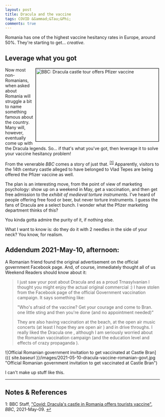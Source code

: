 ```yaml
---
layout: post
title: Dracula and the vaccine
tags: COVID &Gammad;&Tau;&Phi;
comments: true
---
```


Romania has one of the highest vaccine hesitancy rates in Europe, around 50%.  They're
starting to get&hellip; _creative._  

## Leverage what you got  

<img src="{{ site.baseurl }}/images/2021-05-10-dracula-vaccine-bbc.jpg" width="400" height="237" alt="BBC: Dracula castle tour offers Pfizer vaccine" title="BBC: Dracula castle tour offers Pfizer vaccine" style="float: right; margin: 3px 3px 3px 3px; border: 1px solid #000000;"/>
Now most non-Romanians, when asked about Romania will struggle a bit to name something
famous about the country.  Many will, however, eventually come up with the Dracula legends.
So&hellip; if that's what you've got, then leverage it to solve your vaccine hesitancy
problem!

From the venerable _BBC_ comes a story of just that.  <sup id="fn1a">[[1]](#fn1)</sup>
Apparently, visitors to the 14th century castle alleged to have belonged to Vlad Tepes are being
offered the Pfizer vaccine as well.  

The plan is an interesting move, from the point of view of marketing psychology: show up
on a weekend in May, get a vaccination, and then get free admission to the _exhibit of
medieval torture instruments._ I've heard of people offering free food or beer, but never
torture instruments.  I guess the fans of Dracula are a select bunch.  I wonder what the
Pfizer marketing department thinks of this?  

You kinda gotta admire the purity of it, if nothing else.  

What I want to know is: do they do it with 2 needles in the side of your neck?  You know,
for realism.  


## Addendum 2021-May-10, afternoon:  

A Romanian friend found the original advertisement on the official government Facebook
page.  And, of course, immediately thought all of us Weekend Readers should know about it:  

> I just saw your post about Dracula and as a proud Trnasylvanian I thought you might
> enjoy the actual original commercial :)  I have stolen from the Facebook page of the
> official Government vaccination campaign.  It says something like:  
>  
> "Who's afraid of the vaccine? Get your courage and come to Bran. one little sting and
> then you're done (and no appointment needed)"  
>  
> They are also having vaccination at the beach, at the open air music concerts (at least
> I hope they are open air ) and in drive throughs.  I really liked the Dracula one ,
> although I am seriously worried about the Romanian vaccination campaign (and the
> education level and effects of crazy propaganda ).  

![Official Romanian government invitation to get vaccinated at Castle Bran]({{ site.baseurl }}/images/2021-05-10-dracula-vaccine-romanian-govt.jpg "Official Romanian government invitation to get vaccinated at Castle Bran")  

I can't make up stuff like this.  

---

## Notes &amp; References  

<!--
<sup id="fn1a">[[1]](#fn1)</sup>
<a id="fn1">1</a>: [↩](#fn1a)  
-->

<a id="fn1">1</a>: BBC Staff, ["Covid: Dracula's castle in Romania offers tourists vaccine"](https://www.bbc.com/news/world-europe-57049639), _BBC_, 2021-May-09. [↩](#fn1a)  
